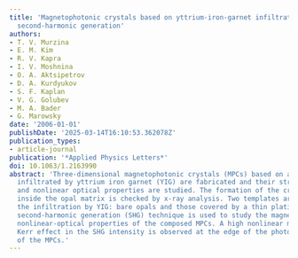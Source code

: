 ```yaml
---
title: 'Magnetophotonic crystals based on yttrium-iron-garnet infiltrated opals: Magnetization-induced
  second-harmonic generation'
authors:
- T. V. Murzina
- E. M. Kim
- R. V. Kapra
- I. V. Moshnina
- O. A. Aktsipetrov
- D. A. Kurdyukov
- S. F. Kaplan
- V. G. Golubev
- M. A. Bader
- G. Marowsky
date: '2006-01-01'
publishDate: '2025-03-14T16:10:53.362078Z'
publication_types:
- article-journal
publication: '*Applied Physics Letters*'
doi: 10.1063/1.2163990
abstract: 'Three-dimensional magnetophotonic crystals (MPCs) based on artificial opals
  infiltrated by yttrium iron garnet (YIG) are fabricated and their structural, optical,
  and nonlinear optical properties are studied. The formation of the crystalline YIG
  inside the opal matrix is checked by x-ray analysis. Two templates are used for
  the infiltration by YIG: bare opals and those covered by a thin platinum film. Optical
  second-harmonic generation (SHG) technique is used to study the magnetization-induced
  nonlinear-optical properties of the composed MPCs. A high nonlinear magneto-optical
  Kerr effect in the SHG intensity is observed at the edge of the photonic band gap
  of the MPCs.'
---
```

